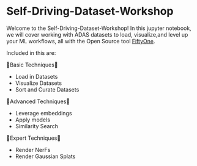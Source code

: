 # Self-Driving-Dataset-Workshop

Welcome to the Self-Driving-Dataset-Workshop! In this jupyter notebook, we will cover working with ADAS datasets to load, visualize,and level up your ML workflows, all with the Open Source tool [FiftyOne](https://github.com/voxel51/fiftyone). 

Included in this are:

🥉Basic Techniques🥉
- Load in Datasets
- Visualize Datasets
- Sort and Curate Datasets

🥈Advanced Techniques🥈
- Leverage embeddings
- Apply models
- Similarity Search

🥇Expert Techniques🥇
- Render NerFs
- Render Gaussian Splats
